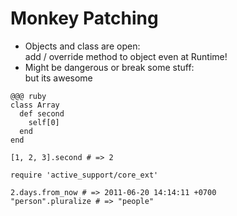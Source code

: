 <!SLIDE monkey_patching bullets>
# Monkey Patching #

* Objects and class are open:  
  add / override method to object even at Runtime!
* Might be dangerous or break some stuff:  
  but its awesome

<!SLIDE monkey_patching small>

	@@@ ruby
	class Array
  	  def second
	  	self[0]
  	  end
	end

	[1, 2, 3].second # => 2

	require 'active_support/core_ext'
	
	2.days.from_now # => 2011-06-20 14:14:11 +0700
	"person".pluralize # => "people"